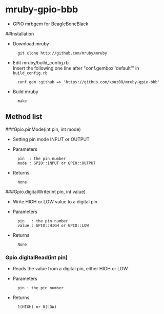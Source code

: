 mruby-gpio-bbb
=====================
- GPIO mrbgem for BeagleBoneBlack

##Installation
- Download mruby

        git clone http://github.com/mruby/mruby


- Edit mruby/build\_config.rb  
Insert the following one line after "conf.gembox 'default'" in `build_config.rb`

        conf.gem :github => 'https://github.com/kout08/mruby-gpio-bbb'


- Build mruby

        make

Method list
----------------------
###Gpio.pinMode(int pin, int mode)
- Setting pin mode INPUT or OUTPUT
- Parameters

        pin  : the pin number
        mode : GPIO::INPUT or GPIO::OUTPUT

- Returns 

        None

###Gpio.digitalWrite(int pin, int value)
- Write HIGH or LOW value to a digital pin
- Parameters

        pin   : the pin number
        value : GPIO::HIGH or GPIO::LOW

- Returns

        None

### Gpio.digitalRead(int pin)
- Reads the value from a digital pin, either HIGH or LOW.
- Parameters

        pin : the pin number

- Returns

        1(HIGH) or 0(LOW)
